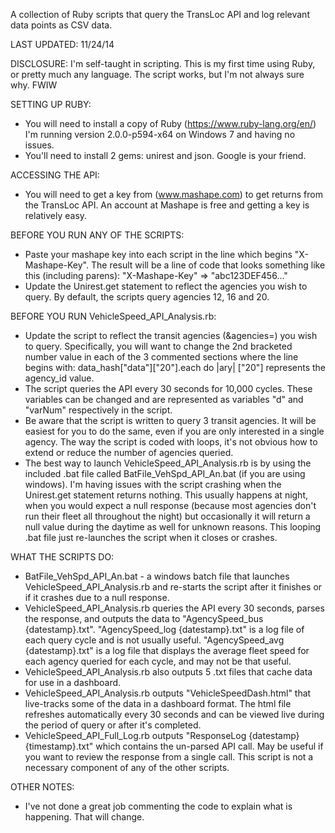 A collection of Ruby scripts that query the TransLoc API and log relevant data points as CSV data.

LAST UPDATED: 11/24/14

DISCLOSURE: I'm self-taught in scripting.  This is my first time using Ruby, or pretty much any 
language.  The script works, but I'm not always sure why.  FWIW

SETTING UP RUBY:
*	You will need to install a copy of Ruby (https://www.ruby-lang.org/en/)  I'm running version
	2.0.0-p594-x64 on Windows 7 and having no issues.  
* 	You'll need to install 2 gems: unirest and json.  Google is your friend.  

ACCESSING THE API:
*	You will need to get a key from (www.mashape.com) to get returns from the TransLoc API. An
	account at Mashape is free and getting a key is relatively easy.  

BEFORE YOU RUN ANY OF THE SCRIPTS:
*	Paste your mashape key into each script in the line which begins "X-Mashape-Key". The result 
	will be a line of code that looks something like this (including parens): 
	"X-Mashape-Key" => "abc123DEF456..."
*	Update the Unirest.get statement to reflect the agencies you wish to query.  By default, the
	scripts query agencies 12, 16 and 20. 
	
BEFORE YOU RUN VehicleSpeed_API_Analysis.rb:
* 	Update the script to reflect the transit agencies (&agencies=) you wish to query. Specifically,
	you will want to change the 2nd bracketed number value in each of the 3 commented sections where 
	the line begins with:	data_hash["data"]["20"].each do |ary| 
	["20"] represents the agency_id value. 
*	The script queries the API every 30 seconds for 10,000 cycles.  These variables can be changed
	and are represented as variables "d" and "varNum" respectively in the script.  
* 	Be aware that the script is written to query 3 transit agencies. It will be easiest for you to 
	do the same, even if you are only interested in a single agency.  The way the script is coded
	with loops, it's not obvious how to extend or reduce the number of agencies queried.  
* 	The best way to launch VehicleSpeed_API_Analysis.rb is by using the included .bat file called
	BatFile_VehSpd_API_An.bat (if you are using windows).  I'm having issues with the script 
	crashing when the Unirest.get statement returns nothing.  This usually happens at night, when 
	you would expect a null response (because most agencies don't run their fleet all throughout 
	the night) but occasionally it will return a null value during the daytime as well for unknown
	reasons.  This looping .bat file just re-launches the script when it closes or crashes.  

WHAT THE SCRIPTS DO: 
*	BatFile_VehSpd_API_An.bat - a windows batch file that launches VehicleSpeed_API_Analysis.rb and
	re-starts the script after it finishes or if it crashes due to a null response. 
* 	VehicleSpeed_API_Analysis.rb queries the API every 30 seconds, parses the response, 
	and outputs the data to "AgencySpeed_bus {datestamp}.txt".  "AgencySpeed_log {datestamp}.txt" is
	a log file of each query cycle and is not usually useful.  "AgencySpeed_avg {datestamp}.txt" is 
	a log file that displays the average fleet speed for each agency queried for each cycle, and 
	may not be that useful.  
* 	VehicleSpeed_API_Analysis.rb also outputs 5 .txt files that cache data for use in a dashboard.  
* 	VehicleSpeed_API_Analysis.rb outputs "VehicleSpeedDash.html" that live-tracks some of the data
	in a dashboard format.  The html file refreshes automatically every 30 seconds and can be viewed
	live during the period of query or after it's completed.  
* 	VehicleSpeed_API_Full_Log.rb outputs "ResponseLog {datestamp}{timestamp}.txt" which contains the 
	un-parsed API call.  May be useful if you want to review the response from a single call. This
	script is not a necessary component of any of the other scripts. 

OTHER NOTES: 
*	I've not done a great job commenting the code to explain what is happening.  That will change. 
